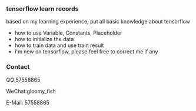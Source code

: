 ### tensorflow learn records
based on my learning experience, put all basic knowledge about tensorflow
- how to use Variable, Constants, Placeholder
- how to initialize the data
- how to train data and use train result
- i'm new on tensorflow, please feel free to correct me if any

### Contact
QQ:57558865

WeChat:gloomy_fish

E-Mail: 57558865
